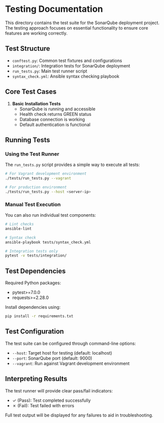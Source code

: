 # Testing Documentation

This directory contains the test suite for the SonarQube deployment project. The testing approach focuses on essential functionality to ensure core features are working correctly.

## Test Structure

- `conftest.py`: Common test fixtures and configurations
- `integration/`: Integration tests for SonarQube deployment
- `run_tests.py`: Main test runner script
- `syntax_check.yml`: Ansible syntax checking playbook

## Core Test Cases

1. **Basic Installation Tests**
   - SonarQube is running and accessible
   - Health check returns GREEN status
   - Database connection is working
   - Default authentication is functional

## Running Tests

### Using the Test Runner

The `run_tests.py` script provides a simple way to execute all tests:

```bash
# For Vagrant development environment
./tests/run_tests.py --vagrant

# For production environment
./tests/run_tests.py --host <server-ip>
```

### Manual Test Execution

You can also run individual test components:

```bash
# Lint checks
ansible-lint

# Syntax check
ansible-playbook tests/syntax_check.yml

# Integration tests only
pytest -v tests/integration/
```

## Test Dependencies

Required Python packages:
- pytest>=7.0.0
- requests>=2.28.0

Install dependencies using:
```bash
pip install -r requirements.txt
```

## Test Configuration

The test suite can be configured through command-line options:

- `--host`: Target host for testing (default: localhost)
- `--port`: SonarQube port (default: 9000)
- `--vagrant`: Run against Vagrant development environment

## Interpreting Results

The test runner will provide clear pass/fail indicators:
- ✓ (Pass): Test completed successfully
- ✗ (Fail): Test failed with errors

Full test output will be displayed for any failures to aid in troubleshooting.
